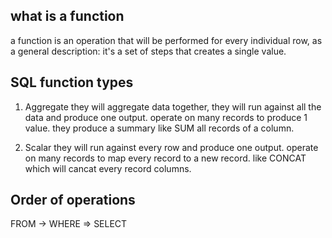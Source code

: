## what is a function
a function is an operation that will be performed for
every individual row, as a general description:
it's a set of steps that creates a single value.

## SQL function types
1. Aggregate
they will aggregate data together, 
they will run against all the data and produce one output.
operate on many records to produce 1 value.
they produce a summary like SUM all records of a column.


2. Scalar
they will run against every row and produce one output.
operate on many records to map every record to a new record.
like CONCAT which will cancat every record columns.


## Order of operations
FROM -> WHERE => SELECT
